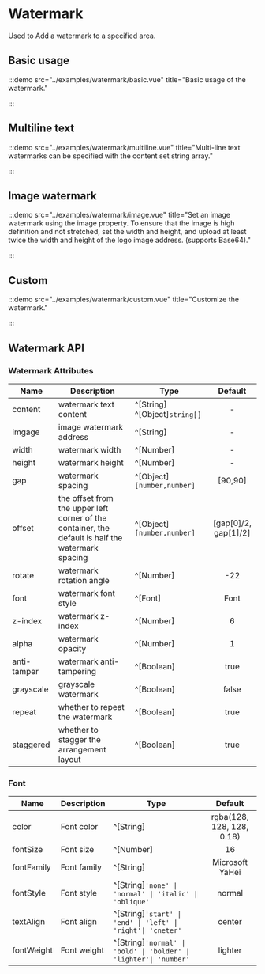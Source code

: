 # Watermark

Used to Add a watermark to a specified area.

## Basic usage

:::demo src="../examples/watermark/basic.vue" title="Basic usage of the watermark."

:::

## Multiline text

:::demo src="../examples/watermark/multiline.vue" title="Multi-line text watermarks can be specified with the content set string array."

:::

## Image watermark

:::demo src="../examples/watermark/image.vue" title="Set an image watermark using the image property. To ensure that the image is high definition and not stretched, set the width and height, and upload at least twice the width and height of the logo image address. (supports Base64)."

:::

## Custom

:::demo src="../examples/watermark/custom.vue" title="Customize the watermark."

:::


## Watermark API

### Watermark Attributes

| Name | Description | Type | Default |
| ------ | ---- | ---- | :----: |
| content | watermark text content | ^[String] ^[Object]`string[]` | - |
| imgage | image watermark address | ^[String] | - |
| width | watermark width | ^[Number] | - |
| height | watermark height | ^[Number] | - |
| gap | watermark spacing | ^[Object]`[number,number]` | [90,90] |
| offset | the offset from the upper left corner of the container, the default is half the watermark spacing | ^[Object]`[number,number]` | [gap[0]/2, gap[1]/2] |
| rotate | watermark rotation angle | ^[Number] | -22 |
| font | watermark font style | ^[Font] | Font |
| z-index | watermark z-index | ^[Number] | 6 |
| alpha | watermark opacity | ^[Number] | 1 |
| anti-tamper | watermark anti-tampering | ^[Boolean] | true |
| grayscale | grayscale watermark | ^[Boolean] | false |
| repeat | whether to repeat the watermark | ^[Boolean] | true |
| staggered | whether to stagger the arrangement layout | ^[Boolean] | true |

### Font

| Name | Description | Type | Default |
| ------ | ---- | ---- | :----: |
| color | Font color | ^[String] | rgba(128, 128, 128, 0.18) |
| fontSize | Font size | ^[Number] | 16 |
| fontFamily | Font family | ^[String] | Microsoft YaHei |
| fontStyle | Font style | ^[String]`'none' \| 'normal' \| 'italic' \| 'oblique'` | normal |
| textAlign | Font align | ^[String]`'start' \| 'end' \| 'left' \| 'right'\| 'cneter'` | center |
| fontWeight | Font weight | ^[String]`'normal' \| 'bold' \| 'bolder' \| 'lighter'\| 'number'` | lighter |
